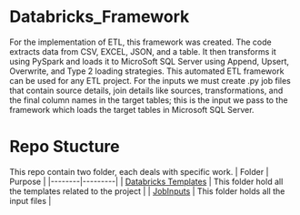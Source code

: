 # Databricks_Framework
For the implementation of ETL, this framework was created. The code extracts data from CSV, EXCEL, JSON, and a table. It then transforms it using PySpark and loads it to MicroSoft SQL Server using Append, Upsert, Overwrite, and Type 2 loading strategies. This automated ETL framework can be used for any ETL project. For the inputs we must create .py job files that contain source details, join details like sources, transformations, and the final column names in the target tables; this is the input we pass to the framework which loads the target tables in Microsoft SQL Server.

# Repo Stucture 

This repo contain two folder, each deals with specific work.
| Folder | Purpose |
|--------|---------|
| [Databricks Templates](https://github.com/nhatode/databricks_framework/tree/main/Databricks-Version/Databricks%20Templates) | This folder hold all the templates related to the project |
| [JobInputs](https://github.com/nhatode/databricks_framework/tree/main/Databricks-Version/JobInputs) | This folder holds all the input files |
